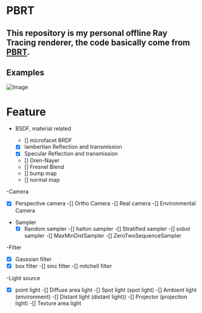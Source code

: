 # PBRT

## This repository is my personal offline Ray Tracing renderer, the code basically come from [PBRT](https://github.com/mmp/pbrt-v3).

## Examples 

![Image](https://github.com/Jiaqidesune/PBRTStudy/example/result.jpg)

# Feature

- BSDF, material related

  - [] microfacet BRDF
  - [x] lambertian Reflection and transmission
  - [x] Specular Reflection and transmission
  - [] Oren-Nayer
  - [] Fresnel Blend
  - [] bump map
  - [] normal map

-Camera
   -[x] Perspective camera
   -[] Ortho Camera
   -[] Real camera
   -[] Environmental Camera

- Sampler
   -[x] Random sampler
   -[] halton sampler
   -[] Stratified sampler
   -[] sobol sampler
   -[] MaxMinDistSampler
   -[] ZeroTwoSequenceSampler

-Filter
   -[x] Gaussian filter
   -[x] box filter
   -[] sinc filter
   -[] mitchell filter

-Light source
   -[x] point light
   -[] Diffuse area light
   -[] Spot light (spot light)
   -[] Ambient light (environment)
   -[] Distant light (distant light))
   -[] Projector (projection light)
   -[] Texture area light 
